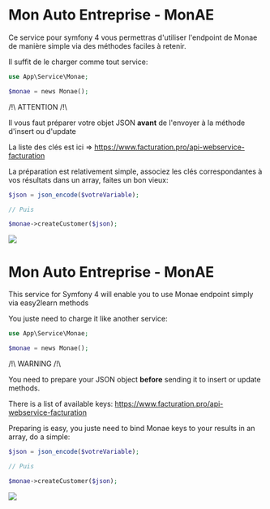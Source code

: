 # Mon Auto Entreprise - MonAE


Ce service pour symfony 4 vous permettras d'utiliser l'endpoint de Monae de manière simple via des méthodes faciles à retenir.

Il suffit de le charger comme tout service:

```php
use App\Service\Monae;

$monae = news Monae();
```

/!\ ATTENTION /!\

Il vous faut préparer votre objet JSON __avant__ de l'envoyer à la méthode d'insert ou d'update

La liste des clés est ici => https://www.facturation.pro/api-webservice-facturation

La préparation est relativement simple, associez les clés correspondantes à vos résultats dans un array, faites un bon vieux:

```php
$json = json_encode($votreVariable);

// Puis

$monae->createCustomer($json);
```

<a href="https://www.paypal.com/cgi-bin/webscr?cmd=_s-xclick&hosted_button_id=SXKGHU5NGMM2Y&source=url">
  <img src="https://i2.wp.com/www.penstrokes.co.ke/wp-content/uploads/2018/09/PayPal.png?fit=100%2C50&ssl=1" />
</a>


# Mon Auto Entreprise - MonAE

This service for Symfony 4 will enable you to use Monae endpoint simply via easy2learn methods

You juste need to charge it like another service:

```php
use App\Service\Monae;

$monae = news Monae();
```

/!\ WARNING /!\

You need to prepare your JSON object __before__ sending it to insert or update methods.

There is a list of available keys: https://www.facturation.pro/api-webservice-facturation

Preparing is easy, you juste need to bind Monae keys to your results in an array, do a simple:


```php
$json = json_encode($votreVariable);

// Puis

$monae->createCustomer($json);
```
<a href="https://www.paypal.com/cgi-bin/webscr?cmd=_s-xclick&hosted_button_id=SXKGHU5NGMM2Y&source=url">
  <img src="https://i2.wp.com/www.penstrokes.co.ke/wp-content/uploads/2018/09/PayPal.png?fit=100%2C50&ssl=1" />
</a>


